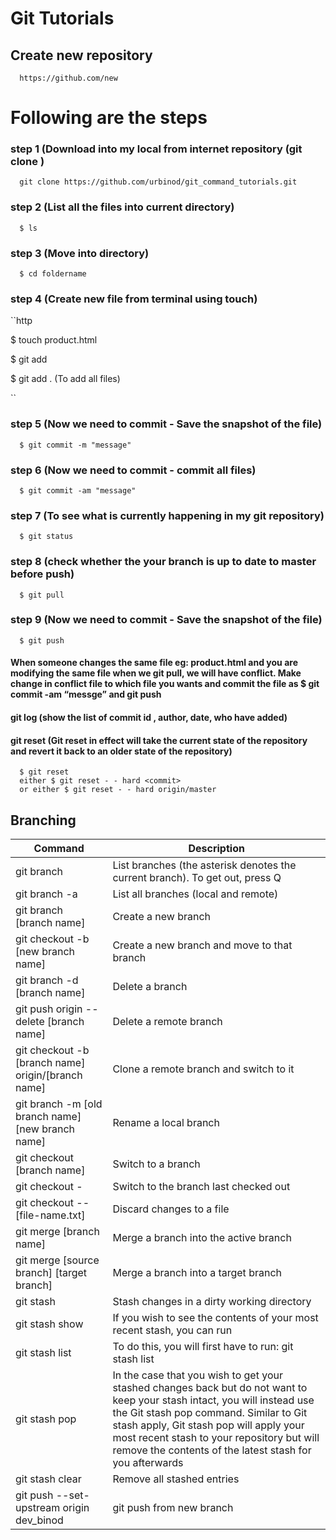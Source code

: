 # Git Tutorials

## Create new repository

```http
  https://github.com/new
```

# Following are the steps

### step 1 (Download into my local from internet repository (git clone <url>)

```http
  git clone https://github.com/urbinod/git_command_tutorials.git

```

### step 2 (List all the files into current directory)

```http
  $ ls
```

### step 3 (Move into directory)

```http
  $ cd foldername
```

### step 4 (Create new file from terminal using touch)

``http
  <p>$ touch product.html</p>
  <p> $ git add <filename></p>
  <p> $ git add . (To add all files) </p>
``

### step 5 (Now we need to commit - Save the snapshot of the file)

```http
  $ git commit -m "message"
```

### step 6 (Now we need to commit - commit all files)

```http
  $ git commit -am "message"
```

### step 7 (To see what is currently happening in my git repository)

```http
  $ git status
```

### step 8 (check whether the your branch is up to date to master before push)

```http
  $ git pull
```

### step 9 (Now we need to commit - Save the snapshot of the file)

```http
  $ git push
```

#### When someone changes the same file eg: product.html and you are modifying the same file when we git pull, we will have conflict. Make change in conflict file to which file you wants and commit the file as $ git commit -am “messge” and git push

#### git log (show the list of commit id , author, date, who have added)

#### git reset (Git reset in effect will take the current state of the repository and revert it back to an older state of the repository)

```http
  $ git reset
  either $ git reset - - hard <commit>
  or either $ git reset - - hard origin/master
```

## Branching

| Command                                            | Description                                                                                                                                                                                                                                                                                                              |
| -------------------------------------------------- | ------------------------------------------------------------------------------------------------------------------------------------------------------------------------------------------------------------------------------------------------------------------------------------------------------------------------ |
| git branch                                         | List branches (the asterisk denotes the current branch). To get out, press Q                                                                                                                                                                                                                                             |
| git branch -a                                      | List all branches (local and remote)                                                                                                                                                                                                                                                                                     |
| git branch [branch name]                           | Create a new branch                                                                                                                                                                                                                                                                                                      |
| git checkout -b [new branch name]                  | Create a new branch and move to that branch                                                                                                                                                                                                                                                                              |
| git branch -d [branch name]                        | Delete a branch                                                                                                                                                                                                                                                                                                          |
| git push origin --delete [branch name]             | Delete a remote branch                                                                                                                                                                                                                                                                                                   |
| git checkout -b [branch name] origin/[branch name] | Clone a remote branch and switch to it                                                                                                                                                                                                                                                                                   |
| git branch -m [old branch name] [new branch name]  | Rename a local branch                                                                                                                                                                                                                                                                                                    |
| git checkout [branch name]                         | Switch to a branch                                                                                                                                                                                                                                                                                                       |
| git checkout -                                     | Switch to the branch last checked out                                                                                                                                                                                                                                                                                    |
| git checkout -- [file-name.txt]                    | Discard changes to a file                                                                                                                                                                                                                                                                                                |
| git merge [branch name]                            | Merge a branch into the active branch                                                                                                                                                                                                                                                                                    |
| git merge [source branch] [target branch]          | Merge a branch into a target branch                                                                                                                                                                                                                                                                                      |
| git stash                                          | Stash changes in a dirty working directory                                                                                                                                                                                                                                                                               |
| git stash show                                     | If you wish to see the contents of your most recent stash, you can run                                                                                                                                                                                                                                                   |
| git stash list                                     | To do this, you will first have to run: git stash list                                                                                                                                                                                                                                                                   |
| git stash pop                                      | In the case that you wish to get your stashed changes back but do not want to keep your stash intact, you will instead use the Git stash pop command. Similar to Git stash apply, Git stash pop will apply your most recent stash to your repository but will remove the contents of the latest stash for you afterwards |
| git stash clear                                    | Remove all stashed entries                                                                                                                                                                                                                                                                                               |
| git push --set-upstream origin dev_binod           | git push from new branch                                                                                                                                                                                                                                                                                                 |
